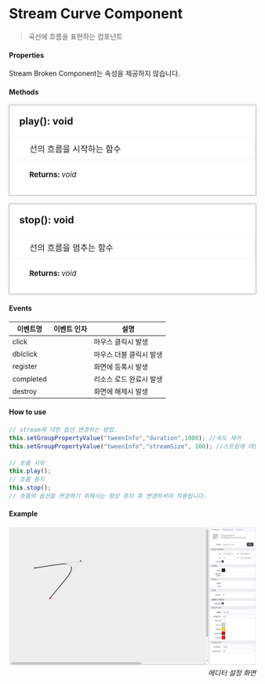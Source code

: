 # Stream Curve Component
> 곡선에 흐름을 표현하는 컴포넌트

#### Properties

Stream Broken Component는 속성을 제공하지 않습니다.

#### Methods

<style>
    .method_container {padding:20px; background-color:#fff; box-shadow:0 0 4px rgba(0, 0, 0, 0.25); border:1px solid rgba(0, 0, 0, 0.25);}
    .method_container ul {font-size:12px;}
    .method_access {border-radius:2px; margin-right:5px; background-color:#999999;padding:1px 1px 1px 4px;font-size:11px !important;font-weight:normal;}
    .method_title {font-size:20px;font-weight:bold;margin-bottom:20px;}
    .source_description {font-style:italic; font-size:13px; color:#808080; }
    .source_description p { margin: 0}
    .source_description ul { margin: 0}
    .parameters_title { font-size:15px; font-weight:bold; margin-top:20px;}
    .parameters li { font-weight:bold; }
    .data_type { font-style:italic; font-weight:normal; }
</style>

<div class="method_container">
    <a name="addeventlistener" class="tsd-anchor"></a>
    <div class="method_title">
        play(): void
    </div>
    <ul style="list-style:none;margin-left:-20px;margin-right:-20px;border:1px solid #eee;padding:10px 10px 10px 40px;font-size:17px;">
        <li>선의 흐름을 시작하는 함수</li>
    </ul>
    <ul style="list-style:none;">
        <li>
            <div class="parameters_title">Returns: <span class="data_type">void</span></div>
        </li>
    </ul>
</div>
<br>
<div class="method_container">
    <a name="addeventlistener" class="tsd-anchor"></a>
    <div class="method_title">
        stop(): void
    </div>
    <ul style="list-style:none;margin-left:-20px;margin-right:-20px;border:1px solid #eee;padding:10px 10px 10px 40px;font-size:17px;">
        <li>선의 흐름을 멈추는 함수</li>
    </ul>
    <ul style="list-style:none;">
        <li>
        <div class="parameters_title">Returns: <span class="data_type">void</span></div>
        </li>
    </ul>
</div>

#### Events
|이벤트명|이벤트 인자|설명|
|---|---|---|
|click||마우스 클릭시 발생|
|dblclick||마우스 더블 클릭시 발생|
|register||화면에 등록시 발생|
|completed||리소스 로드 완료시 발생|
|destroy||화면에 해제시 발생|

#### How to use
```js
// stream에 대한 옵션 변경하는 방법.
this.setGroupPropertyValue("tweenInfo","duration",1000); //속도 제어
this.setGroupPropertyValue("tweenInfo","streamSize", 100); //스트림에 대한 크기 제어

// 흐름 시작
this.play();
// 흐름 중지
this.stop();
// 흐름의 옵션을 변경하기 위해서는 항상 중지 후 변경하셔야 적용됩니다.
```


#### Example

![gras](./images/stream_curve.png)
<p align="right" style="margin-top: -.85em;font-style: italic;">에디터 설정 화면</p>